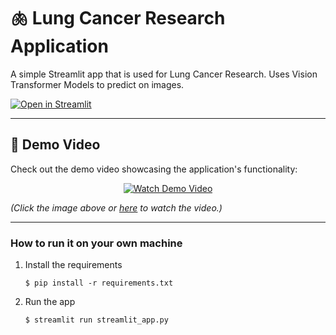 #  🫁 Lung Cancer Research Application

A simple Streamlit app that is used for Lung Cancer Research. Uses Vision Transformer Models to predict on images.

[![Open in Streamlit](https://static.streamlit.io/badges/streamlit_badge_black_white.svg)](https://lung-cancer-research.streamlit.app/)

---

## 🎥 Demo Video  

Check out the demo video showcasing the application's functionality:  

<p align="center">
  <a href="https://www.youtube.com/watch?v=YOUR_VIDEO_ID_HERE">
    <img src="https://img.youtube.com/vi/YOUR_VIDEO_ID_HERE/0.jpg" alt="Watch Demo Video" />
  </a>
</p>  

*(Click the image above or [here](https://www.youtube.com/watch?v=nGwYNtuyl8E) to watch the video.)*  

---

### How to run it on your own machine

1. Install the requirements

   ```
   $ pip install -r requirements.txt
   ```

2. Run the app

   ```
   $ streamlit run streamlit_app.py
   ```
